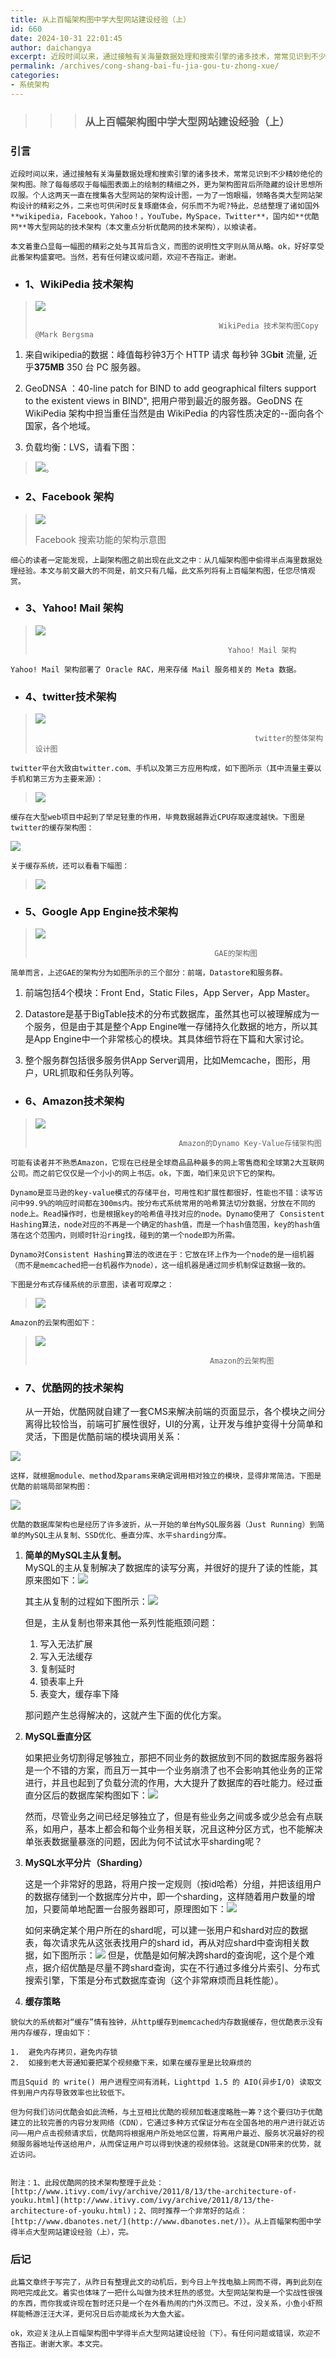 ```yaml
---
title: 从上百幅架构图中学大型网站建设经验（上）
id: 660
date: 2024-10-31 22:01:45
author: daichangya
excerpt: 近段时间以来，通过接触有关海量数据处理和搜索引擎的诸多技术，常常见识到不少精妙绝伦的架构图。除了每每感叹于每幅图表面上的绘制的精细之外，更为架构图背后所隐藏的设计思想所叹服。个人这两天一直在搜集各大型网站的架构设计图，一为了一饱眼福，领略各类大型网站架构设计的精彩之外，二来也可供闲时反复琢磨体会，何乐而不为呢?特此，总结整理了诸如国外wikipedia，Facebook，Yahoo！，
permalink: /archives/cong-shang-bai-fu-jia-gou-tu-zhong-xue/
categories:
- 系统架构
---
```


> > > ###  从上百幅架构图中学大型网站建设经验（上）

### 引言

    近段时间以来，通过接触有关海量数据处理和搜索引擎的诸多技术，常常见识到不少精妙绝伦的架构图。除了每每感叹于每幅图表面上的绘制的精细之外，更为架构图背后所隐藏的设计思想所叹服。个人这两天一直在搜集各大型网站的架构设计图，一为了一饱眼福，领略各类大型网站架构设计的精彩之外，二来也可供闲时反复琢磨体会，何乐而不为呢?特此，总结整理了诸如国外**wikipedia，Facebook，Yahoo！，YouTube，MySpace，Twitter**，国内如**优酷网**等大型网站的技术架构（本文重点分析优酷网的技术架构），以飨读者。

    本文着重凸显每一幅图的精彩之处与其背后含义，而图的说明性文字则从简从略。ok，好好享受此番架构盛宴吧。当然，若有任何建议或问题，欢迎不吝指正。谢谢。

*   ### 1、WikiPedia 技术架构
    

> ![](http://hi.csdn.net/attachment/201110/1/0_1317461287Mxff.gif)
> 
>                                              WikiPedia 技术架构图Copy @Mark Bergsma

1.  来自wikipedia的数据：峰值每秒钟3万个 HTTP 请求 每秒钟 3G**bit** 流量, 近乎**375MB** 350 台 PC 服务器。
    
2.  GeoDNSA ：40-line patch for BIND to add geographical filters support to the existent views in BIND", 把用户带到最近的服务器。GeoDNS 在 WikiPedia 架构中担当重任当然是由 WikiPedia 的内容性质决定的--面向各个国家，各个地域。
    
3.  负载均衡：LVS，请看下图：
    

> ![](http://hi.csdn.net/attachment/201110/1/0_1317463441CuoV.gif)。

*   ### 2、Facebook 架构
    

> ![](http://hi.csdn.net/attachment/201110/1/0_13174616592X8w.gif)
> 
>  Facebook 搜索功能的架构示意图

    细心的读者一定能发现，上副架构图之前出现在此文之中：从几幅架构图中偷得半点海里数据处理经验。本文与前文最大的不同是，前文只有几幅，此文系列将有上百幅架构图，任您尽情观赏。

*   ### 3、Yahoo! Mail 架构
    

> ![](http://hi.csdn.net/attachment/201110/1/0_1317462333Jwy2.gif)
> 
>                                                Yahoo! Mail 架构

    Yahoo! Mail 架构部署了 Oracle RAC，用来存储 Mail 服务相关的 Meta 数据。

*   ### 4、twitter技术架构
    

> ![](http://hi.csdn.net/attachment/201110/1/0_1317462911fw7p.gif)
> 
>                                                      twitter的整体架构设计图

    twitter平台大致由twitter.com、手机以及第三方应用构成，如下图所示（其中流量主要以手机和第三方为主要来源）：

> ![](http://hi.csdn.net/attachment/201110/1/0_1317462967FrOt.gif)

    缓存在大型web项目中起到了举足轻重的作用，毕竟数据越靠近CPU存取速度越快。下图是twitter的缓存架构图：

![](http://hi.csdn.net/attachment/201110/1/0_1317463185teed.gif)

    关于缓存系统，还可以看看下幅图：

> ![](http://hi.csdn.net/attachment/201110/1/0_1317463547G26a.gif)

*   ### 5、Google App Engine技术架构
    

> ![](http://hi.csdn.net/attachment/201110/1/0_1317463945r6EB.gif)
> 
>                                             GAE的架构图

    简单而言，上述GAE的架构分为如图所示的三个部分：前端，Datastore和服务群。

1.  前端包括4个模块：Front End，Static Files，App Server，App Master。
    
2.  Datastore是基于BigTable技术的分布式数据库，虽然其也可以被理解成为一个服务，但是由于其是整个App Engine唯一存储持久化数据的地方，所以其是App Engine中一个非常核心的模块。其具体细节将在下篇和大家讨论。
    
3.  整个服务群包括很多服务供App Server调用，比如Memcache，图形，用户，URL抓取和任务队列等。
    

*   ### 6、Amazon技术架构
    

> ![](http://hi.csdn.net/attachment/201110/1/0_1317464553j28E.gif)
> 
>                                     Amazon的Dynamo Key-Value存储架构图

    可能有读者并不熟悉Amazon，它现在已经是全球商品品种最多的网上零售商和全球第2大互联网公司。而之前它仅仅是一个小小的网上书店。ok，下面，咱们来见识下它的架构。

    Dynamo是亚马逊的key-value模式的存储平台，可用性和扩展性都很好，性能也不错：读写访问中99.9%的响应时间都在300ms内。按分布式系统常用的哈希算法切分数据，分放在不同的node上。Read操作时，也是根据key的哈希值寻找对应的node。Dynamo使用了 Consistent Hashing算法，node对应的不再是一个确定的hash值，而是一个hash值范围，key的hash值落在这个范围内，则顺时针沿ring找，碰到的第一个node即为所需。

    Dynamo对Consistent Hashing算法的改进在于：它放在环上作为一个node的是一组机器（而不是memcached把一台机器作为node），这一组机器是通过同步机制保证数据一致的。

    下图是分布式存储系统的示意图，读者可观摩之：

> ![](http://hi.csdn.net/attachment/201110/1/0_1317464717tf8F.gif)

    Amazon的云架构图如下：

> ![](http://hi.csdn.net/attachment/201110/1/0_1317464976Za2W.gif)
> 
>                                            Amazon的云架构图

*   ### 7、优酷网的技术架构
    

    从一开始，优酷网就自建了一套CMS来解决前端的页面显示，各个模块之间分离得比较恰当，前端可扩展性很好，UI的分离，让开发与维护变得十分简单和灵活，下图是优酷前端的模块调用关系：

![](http://hi.csdn.net/attachment/201110/1/0_1317465660DmeX.gif)

    这样，就根据module、method及params来确定调用相对独立的模块，显得非常简洁。下图是优酷的前端局部架构图：

![](http://hi.csdn.net/attachment/201110/1/0_1317465622c0Ca.gif)

    优酷的数据库架构也是经历了许多波折，从一开始的单台MySQL服务器（Just Running）到简单的MySQL主从复制、SSD优化、垂直分库、水平sharding分库。

1.  **简单的MySQL主从复制。**  
    MySQL的主从复制解决了数据库的读写分离，并很好的提升了读的性能，其原来图如下：![](http://hi.csdn.net/attachment/201110/1/0_1317465817ZOzT.gif)
    
    其主从复制的过程如下图所示：![](http://hi.csdn.net/attachment/201110/1/0_1317465848lGG2.gif)
    
    但是，主从复制也带来其他一系列性能瓶颈问题：
    
    1.  写入无法扩展
    2.  写入无法缓存
    3.  复制延时
    4.  锁表率上升
    5.  表变大，缓存率下降
    
    那问题产生总得解决的，这就产生下面的优化方案。
    
2.   **MySQL垂直分区**
    
        如果把业务切割得足够独立，那把不同业务的数据放到不同的数据库服务器将是一个不错的方案，而且万一其中一个业务崩溃了也不会影响其他业务的正常进行，并且也起到了负载分流的作用，大大提升了数据库的吞吐能力。经过垂直分区后的数据库架构图如下：![](http://hi.csdn.net/attachment/201110/1/0_1317465908N0yV.gif)
    
        然而，尽管业务之间已经足够独立了，但是有些业务之间或多或少总会有点联系，如用户，基本上都会和每个业务相关联，况且这种分区方式，也不能解决单张表数据量暴涨的问题，因此为何不试试水平sharding呢？
    
3.   **MySQL水平分片（Sharding）**
    
        这是一个非常好的思路，将用户按一定规则（按id哈希）分组，并把该组用户的数据存储到一个数据库分片中，即一个sharding，这样随着用户数量的增加，只要简单地配置一台服务器即可，原理图如下：![](http://hi.csdn.net/attachment/201110/1/0_1317465946Eig2.gif)
    
      如何来确定某个用户所在的shard呢，可以建一张用户和shard对应的数据表，每次请求先从这张表找用户的shard id，再从对应shard中查询相关数据，如下图所示：![](http://hi.csdn.net/attachment/201110/1/0_1317465980MMM8.gif)    但是，优酷是如何解决跨shard的查询呢，这个是个难点，据介绍优酷是尽量不跨shard查询，实在不行通过多维分片索引、分布式搜索引擎，下策是分布式数据库查询（这个非常麻烦而且耗性能）。
    
4.   **缓存策略**
    
    貌似大的系统都对“缓存”情有独钟，从http缓存到memcached内存数据缓存，但优酷表示没有用内存缓存，理由如下：
    
    1.  避免内存拷贝，避免内存锁
    2.  如接到老大哥通知要把某个视频撤下来，如果在缓存里是比较麻烦的
    
    而且Squid 的 write() 用户进程空间有消耗，Lighttpd 1.5 的 AIO(异步I/O) 读取文件到用户内存导致效率也比较低下。
    
    但为何我们访问优酷会如此流畅，与土豆相比优酷的视频加载速度略胜一筹？这个要归功于优酷建立的比较完善的内容分发网络（CDN），它通过多种方式保证分布在全国各地的用户进行就近访问——用户点击视频请求后，优酷网将根据用户所处地区位置，将离用户最近、服务状况最好的视频服务器地址传送给用户，从而保证用户可以得到快速的视频体验。这就是CDN带来的优势，就近访问。
    

    附注：1、此段优酷网的技术架构整理于此处：[http://www.itivy.com/ivy/archive/2011/8/13/the-architecture-of-youku.html](http://www.itivy.com/ivy/archive/2011/8/13/the-architecture-of-youku.html)；2、同时推荐一个非常好的站点：[http://www.dbanotes.net/](http://www.dbanotes.net/)）。从上百幅架构图中学得半点大型网站建设经验（上），完。

### 后记

    此篇文章终于写完了，从昨日有整理此文的动机后，到今日上午找电脑上网而不得，再到此刻在网吧完成此文。着实也体味了一把什么叫做为技术狂热的感觉。大型网站架构是一个实战性很强的东西，而你我或许现在暂时还只是一个在外看热闹的门外汉而已。不过，没关系，小鱼小虾照样能畅游汪汪大洋，更何况日后亦能成长为大鱼大鲨。

    ok，欢迎关注从上百幅架构图中学得半点大型网站建设经验（下）。有任何问题或错误，欢迎不吝指正。谢谢大家。本文完。